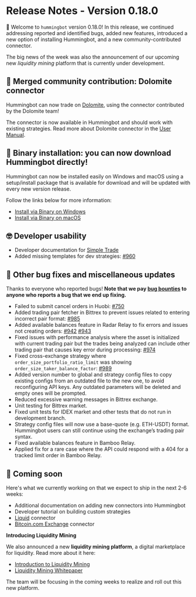 # Release Notes - Version 0.18.0

🚀 Welcome to `hummingbot` version 0.18.0! In this release, we continued addressing reported and identified bugs, added new features, introduced a new option of installing Hummingbot, and a new community-contributed connector.

The big news of the week was also the announcement of our upcoming new *liquidity mining* platform that is currently under development.

## 🔗 Merged community contribution: Dolomite connector

Hummingbot can now trade on [Dolomite](https://dolomite.io/), using the connector contributed by the Dolomite team!

The connector is now available in Hummingbot and should work with existing strategies. Read more about Dolomite connector in the [User Manual](/connectors/dolomite/).


## 💾 Binary installation: you can now download Hummingbot directly!

Hummingbot can now be installed easily on Windows and macOS using a setup/install package that is available for download and will be updated with every new version release.

Follow the links below for more information:
* [Install via Binary on Windows](/installation/from-binary/windows/)
* [Install via Binary on macOS](/installation/from-binary/macos/)


## 🤓 Developer usability

* Developer documentation for [Simple Trade](/developers/strategies/simple-trade)
* Added missing templates for dev strategies: [#960](https://github.com/bitcoinsfacil/marketmaker_nmbi/pull/960)


## 🐞 Other bug fixes and miscellaneous updates

Thanks to everyone who reported bugs! **Note that we pay [bug bounties](/support/bug-bounty-program) to anyone who reports a bug that we end up fixing.**

* Failed to submit cancel orders in Huobi: [#750](https://github.com/bitcoinsfacil/marketmaker_nmbi/issues/750)
* Added trading pair fetcher in Bittrex to prevent issues related to entering incorrect pair format: [#985](https://github.com/bitcoinsfacil/marketmaker_nmbi/issues/985)
* Added available balances feature in Radar Relay to fix errors and issues not creating orders: [#942](https://github.com/bitcoinsfacil/marketmaker_nmbi/issues/942) [#943](https://github.com/bitcoinsfacil/marketmaker_nmbi/issues/943)
* Fixed issues with performance analysis where the asset is initialized with current trading pair but the trades being analyzed can include other trading pair that causes key error during processing: [#974](https://github.com/bitcoinsfacil/marketmaker_nmbi/issues/974)
* Fixed cross-exchange strategy where `order_size_portfolio_ratio_limit` was showing `order_size_taker_balance_factor`: [#989](https://github.com/bitcoinsfacil/marketmaker_nmbi/issues/989)
* Added version number to global and strategy config files to copy existing configs from an outdated file to the new one, to avoid reconfiguring API keys. Any outdated parameters will be deleted and empty ones will be prompted.
* Reduced excessive warning messages in Bittrex exchange.
* Unit testing for Bittrex market.
* Fixed unit tests for IDEX market and other tests that do not run in development branch.
* Strategy config files will now use a base-quote (e.g. ETH-USDT) format. Hummingbot users can still continue using the exchange’s trading pair syntax.
* Fixed available balances feature in Bamboo Relay.
* Applied fix for a rare case where the API could respond with a 404 for a tracked limit order in Bamboo Relay.


## 🚀 Coming soon

Here's what we currently working on that we expect to ship in the next 2-6 weeks:

* Additional documentation on adding new connectors into Hummingbot
* Developer tutorial on building custom strategies
* [Liquid](https://www.liquid.com/) connector
* [Bitcoin.com Exchange](https://exchange.bitcoin.com) connector


**Introducing Liquidity Mining**

We also announced a new **liquidity mining platform**, a digital marketplace for liquidity.  Read more about it here:

* [Introduction to Liquidity Mining](https://hummingbot.io/blog/2019-11-liquidity-mining/)
* [Liquidity Mining Whitepaper](https://hummingbot.io/liquidity-mining.pdf)

The team will be focusing in the coming weeks to realize and roll out this new platform.
